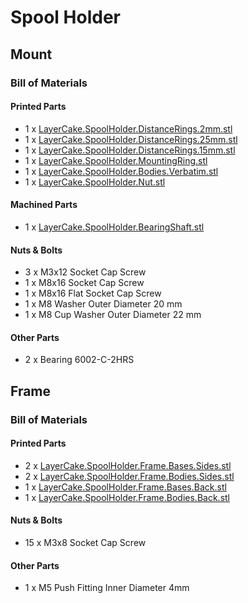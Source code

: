 # Spool Holder

## Mount

### Bill of Materials

#### Printed Parts

  - 1 x [LayerCake.SpoolHolder.DistanceRings.2mm.stl][1]
  - 1 x [LayerCake.SpoolHolder.DistanceRings.25mm.stl][2]
  - 1 x [LayerCake.SpoolHolder.DistanceRings.15mm.stl][3]
  - 1 x [LayerCake.SpoolHolder.MountingRing.stl][4]
  - 1 x [LayerCake.SpoolHolder.Bodies.Verbatim.stl][5]
  - 1 x [LayerCake.SpoolHolder.Nut.stl][6]

#### Machined Parts

  - 1 x [LayerCake.SpoolHolder.BearingShaft.stl][7]

#### Nuts & Bolts

  - 3 x M3x12 Socket Cap Screw
  - 1 x M8x16 Socket Cap Screw
  - 1 x M8x16 Flat Socket Cap Screw
  - 1 x M8 Washer Outer Diameter 20 mm
  - 1 x M8 Cup Washer Outer Diameter 22 mm

#### Other Parts

  - 2 x Bearing 6002-C-2HRS

## Frame

### Bill of Materials

#### Printed Parts

  - 2 x [LayerCake.SpoolHolder.Frame.Bases.Sides.stl][8]
  - 2 x [LayerCake.SpoolHolder.Frame.Bodies.Sides.stl][9]
  - 1 x [LayerCake.SpoolHolder.Frame.Bases.Back.stl][10]
  - 1 x [LayerCake.SpoolHolder.Frame.Bodies.Back.stl][11]

#### Nuts & Bolts

- 15 x M3x8 Socket Cap Screw

#### Other Parts

- 1 x M5 Push Fitting Inner Diameter 4mm

<!-- Parts -->
[1]: ../parts/LayerCake.SpoolHolder.DistanceRings.2mm.stl
[2]: ../parts/LayerCake.SpoolHolder.DistanceRings.25mm.stl
[3]: ../parts/LayerCake.SpoolHolder.DistanceRings.15mm.stl
[4]: ../parts/LayerCake.SpoolHolder.MountingRing.stl
[5]: ../parts/LayerCake.SpoolHolder.Bodies.Verbatim.stl
[6]: ../parts/LayerCake.SpoolHolder.Nut.stl
[7]: ../parts/LayerCake.SpoolHolder.BearingShaft.stl
[8]: ../parts/LayerCake.SpoolHolder.Frame.Bases.Sides.stl
[9]: ../parts/LayerCake.SpoolHolder.Frame.Bodies.Sides.stl
[10]: ../parts/LayerCake.SpoolHolder.Frame.Bases.Back.stl
[11]: ../parts/LayerCake.SpoolHolder.Frame.Bodies.Back.stl
